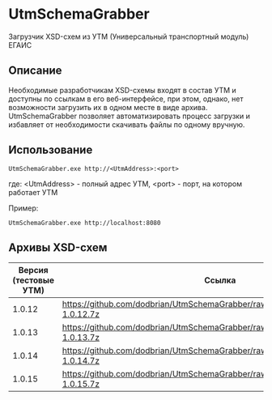 # UtmSchemaGrabber
Загрузчик XSD-схем из УТМ (Универсальный транспортный модуль) ЕГАИС

## Описание
Необходимые разработчикам XSD-схемы входят в состав УТМ и доступны по ссылкам в его веб-интерфейсе, при этом, однако, нет возможности загрузить их в одном месте в виде архива. UtmSchemaGrabber позволяет автоматизировать процесс загрузки и избавляет от необходимости скачивать файлы по одному вручную.

## Использование
```
UtmSchemaGrabber.exe http://<UtmAddress>:<port>
```
где:
\<UtmAddress\> - полный адрес УТМ, \<port\> - порт, на котором работает УТМ

Пример:
```
UtmSchemaGrabber.exe http://localhost:8080
```

## Архивы XSD-схем
Версия (тестовые УТМ)|Ссылка
---|---
1.0.12|https://github.com/dodbrian/UtmSchemaGrabber/raw/master/Schemas/EgaisXsd-1.0.12.7z
1.0.13|https://github.com/dodbrian/UtmSchemaGrabber/raw/master/Schemas/EgaisXsd-1.0.13.7z
1.0.14|https://github.com/dodbrian/UtmSchemaGrabber/raw/master/Schemas/EgaisXsd-1.0.14.7z
1.0.15|https://github.com/dodbrian/UtmSchemaGrabber/raw/master/Schemas/EgaisXsd-1.0.15.7z
